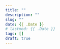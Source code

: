 ```yaml
---
title: ""
description: ""
slug: ""
date: {{ .Date }}
# lastmod: {{ .Date }}
tags: []
draft: true
---
```



